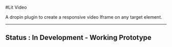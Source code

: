 #Lit Video

A dropin plugin to create a responsive video Iframe on any target element.

--------------------
Status : In Development - Working Prototype 
--------------------